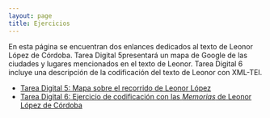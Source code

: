 ```yaml
---
layout: page
title: Ejercicios
---
```


En esta página se encuentran dos enlances dedicados al texto de Leonor López de Córdoba. Tarea Digital 5presentará un mapa de Google de las ciudades y lugares mencionados en el texto de Leonor. Tarea Digital 6 incluye una descripción de la codificación del texto de Leonor con XML-TEI.

- [Tarea Digital 5: Mapa sobre el recorrido de Leonor López](https://cindyripollm.github.io/ejercicios/mapa.html)
- [Tarea Digital 6: Ejercicio de codificación con las *Memorias* de Leonor López de Córdoba](https://cindyripollm.github.io/ejercicios/codigo/LLC_memorias.html)

